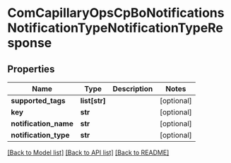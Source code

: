 # ComCapillaryOpsCpBoNotificationsNotificationTypeNotificationTypeResponse

## Properties
Name | Type | Description | Notes
------------ | ------------- | ------------- | -------------
**supported_tags** | **list[str]** |  | [optional] 
**key** | **str** |  | [optional] 
**notification_name** | **str** |  | [optional] 
**notification_type** | **str** |  | [optional] 

[[Back to Model list]](../README.md#documentation-for-models) [[Back to API list]](../README.md#documentation-for-api-endpoints) [[Back to README]](../README.md)

